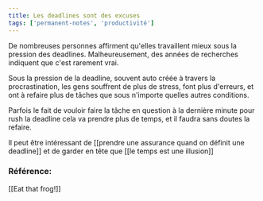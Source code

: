 ```yaml
---
title: Les deadlines sont des excuses
tags: ['permanent-notes', 'productivité']
---
```


De nombreuses personnes affirment qu'elles travaillent mieux sous la pression des deadlines. Malheureusement, des années de recherches indiquent que c'est rarement vrai.

Sous la pression de la deadline, souvent auto créée à travers la procrastination, les gens souffrent de plus de stress, font plus d'erreurs, et ont à refaire plus de tâches que sous n'importe quelles autres conditions.

Parfois le fait de vouloir faire la tâche en question à la dernière minute pour rush la deadline cela va prendre plus de temps, et il faudra sans doutes la refaire.

Il peut être intéressant de [[prendre une assurance quand on définit une deadline]] et de garder en tête que [[le temps est une illusion]]

### Référence:
[[Eat that frog!]]